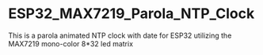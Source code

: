 # ESP32_MAX7219_Parola_NTP_Clock
This is a parola animated NTP clock with date for ESP32 utilizing the MAX7219 mono-color 8*32 led matrix
